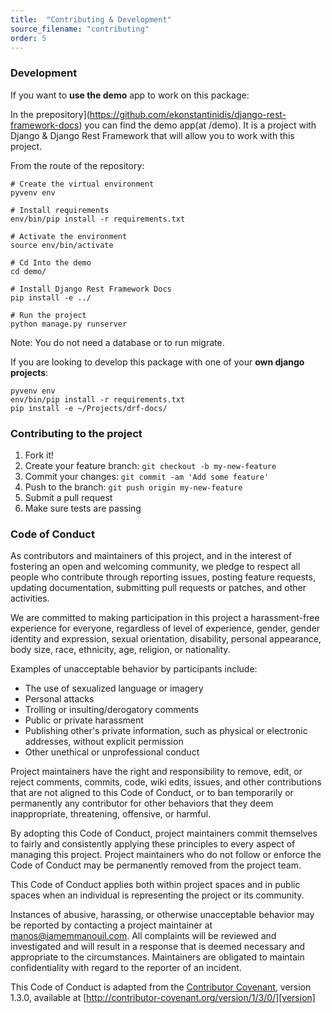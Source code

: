 ```yaml
---
title:  "Contributing & Development"
source_filename: "contributing"
order: 5
---
```


### Development
If you want to **use the demo** app to work on this package:

In the prepository](https://github.com/ekonstantinidis/django-rest-framework-docs) you can find the demo app(at /demo). It is a project with Django & Django Rest Framework that will allow you to work with this project.

From the route of the repository:

    # Create the virtual environment
    pyvenv env

    # Install requirements
    env/bin/pip install -r requirements.txt

    # Activate the environment
    source env/bin/activate

    # Cd Into the demo
    cd demo/

    # Install Django Rest Framework Docs
    pip install -e ../

    # Run the project
    python manage.py runserver

Note: You do not need a database or to run migrate.


If you are looking to develop this package with one of your **own django projects**:

    pyvenv env
    env/bin/pip install -r requirements.txt
    pip install -e ~/Projects/drf-docs/

### Contributing to the project

1. Fork it!
2. Create your feature branch: `git checkout -b my-new-feature`
3. Commit your changes: `git commit -am 'Add some feature'`
4. Push to the branch: `git push origin my-new-feature`
5. Submit a pull request
6. Make sure tests are passing


### Code of Conduct

As contributors and maintainers of this project, and in the interest of
fostering an open and welcoming community, we pledge to respect all people who
contribute through reporting issues, posting feature requests, updating
documentation, submitting pull requests or patches, and other activities.

We are committed to making participation in this project a harassment-free
experience for everyone, regardless of level of experience, gender, gender
identity and expression, sexual orientation, disability, personal appearance,
body size, race, ethnicity, age, religion, or nationality.

Examples of unacceptable behavior by participants include:

* The use of sexualized language or imagery
* Personal attacks
* Trolling or insulting/derogatory comments
* Public or private harassment
* Publishing other's private information, such as physical or electronic
  addresses, without explicit permission
* Other unethical or unprofessional conduct

Project maintainers have the right and responsibility to remove, edit, or
reject comments, commits, code, wiki edits, issues, and other contributions
that are not aligned to this Code of Conduct, or to ban temporarily or
permanently any contributor for other behaviors that they deem inappropriate,
threatening, offensive, or harmful.

By adopting this Code of Conduct, project maintainers commit themselves to
fairly and consistently applying these principles to every aspect of managing
this project. Project maintainers who do not follow or enforce the Code of
Conduct may be permanently removed from the project team.

This Code of Conduct applies both within project spaces and in public spaces
when an individual is representing the project or its community.

Instances of abusive, harassing, or otherwise unacceptable behavior may be
reported by contacting a project maintainer at manos@iamemmanouil.com. All
complaints will be reviewed and investigated and will result in a response that
is deemed necessary and appropriate to the circumstances. Maintainers are
obligated to maintain confidentiality with regard to the reporter of an
incident.


This Code of Conduct is adapted from the [Contributor Covenant][homepage],
version 1.3.0, available at
[http://contributor-covenant.org/version/1/3/0/][version]

[homepage]: http://contributor-covenant.org
[version]: http://contributor-covenant.org/version/1/3/0/
